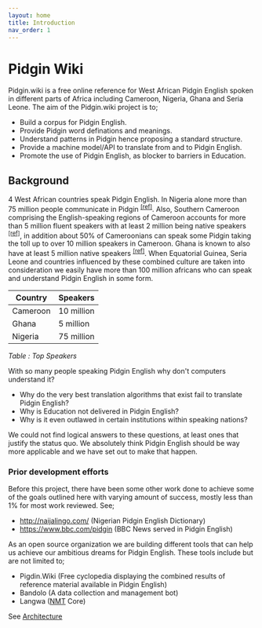 ```yaml
---
layout: home
title: Introduction
nav_order: 1
---
```


# Pidgin Wiki

Pidgin.wiki is a free online reference for West African Pidgin English spoken in different parts of Africa including Cameroon, Nigeria, Ghana and Seria Leone. The aim of the Pidgin.wiki project is to;

- Build a corpus for Pidgin English.
- Provide Pidgin word definations and meanings.
- Understand patterns in Pidgin hence proposing a standard structure.
- Provide a machine model/API to translate from and to Pidgin English.
- Promote the use of Pidgin English, as blocker to barriers in Education.

## Background 

4 West African countries speak Pidgin English. In Nigeria alone more than 75 million people communicate in Pidgin <sup>[[ref]](https://www.bbc.com/news/world-africa-38000387)</sup>. Also, Southern Cameroon comprising the English-speaking regions of Cameroon accounts for more than 5 million fluent speakers with at least 2 million being native speakers <sup>[[ref]](https://en.wikipedia.org/wiki/Cameroonian_Pidgin_English)</sup>, in addition about 50% of Cameroonians can speak some Pidgin taking the toll up to over 10 million speakers in Cameroon. Ghana is known to also have at least 5 million native speakers <sup>[[ref]](https://en.wikipedia.org/wiki/Ghanaian_Pidgin_English)</sup>. When Equatorial Guinea, Seria Leone and countries influenced by these combined culture are taken into consideration we easily have more than 100 million africans who can speak and understand Pidgin English in some form.



| Country           | Speakers    |
| ----------------- | ----------- |
| Cameroon          | 10 million  |
| Ghana             | 5 million   |
| Nigeria           | 75 million  |


_Table : Top Speakers_

With so many people speaking Pidgin English why don't computers understand it? 
- Why do the very best translation algorithms that exist fail to translate Pidgin English?
- Why is Education not delivered in Pidgin English?
- Why is it even outlawed in certain institutions within speaking nations?

We could not find logical answers to these questions, at least ones that justify the status quo. We absolutely think Pidgin English should be way more applicable and we have set out to make that happen.

### Prior development efforts

Before this project, there have been some other work done to achieve some of the goals outlined here with varying amount of success, mostly less than 1% for most work reviewed. See;
 - http://naijalingo.com/ (Nigerian Pidgin English Dictionary)
 - https://www.bbc.com/pidgin (BBC News served in Pidgin English)


As an open source organization we are building different tools that can help us achieve our ambitious dreams for Pidgin English. These tools include but are not limited to;

- Pigdin.Wiki (Free cyclopedia displaying the combined results of reference material available in Pidgin English)
- Bandolo (A data collection and management bot)
- Langwa ([NMT](https://en.wikipedia.org/wiki/Neural_machine_translation) Core)

See [Architecture](architecture)